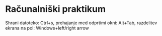 # Računalniški praktikum
Shrani datoteko: Ctrl+s, prehajanje med odprtimi okni: Alt+Tab, razdelitev ekrana na pol: Windows+left/right arrow
